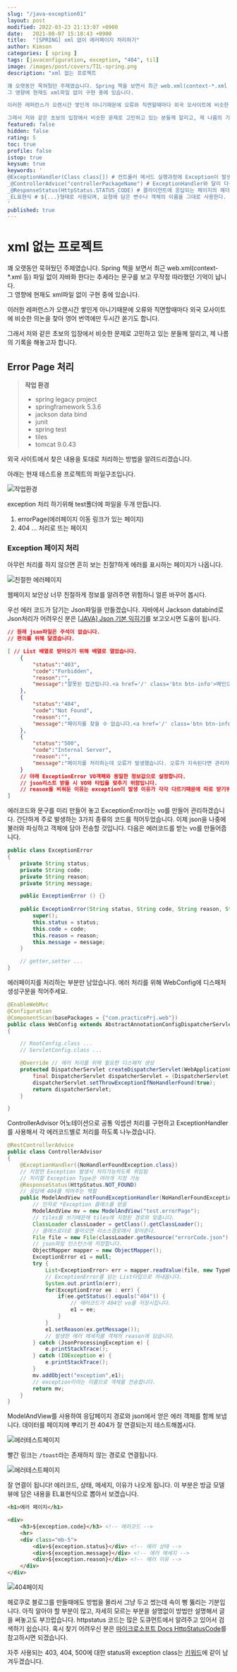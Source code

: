 ```yaml
---
slug: "/java-exception01"
layout: post
modified: 2022-03-23 21:13:07 +0900
date:   2021-08-07 15:18:43 +0900
title:  "[SPRING] xml 없이 에러페이지 처리하기"
author: Kimson
categories: [ spring ]
tags: [javaconfiguration, exception, "404", til]
image: /images/post/covers/TIL-spring.png
description: "xml 없는 프로젝트

꽤 오랫동안 묵혀뒀던 주제였습니다. Spring 책을 보면서 최근 web.xml(context-*.xml 등) 파일 없이 자바화 한다는 추세라는 문구를 보고 무작정 따라했던 기억이 납니다.  
그 영향에 현재도 xml파일 없이 구현 중에 있습니다.

이러한 레퍼런스가 오랜시간 쌓인게 아니기때문에 오류와 직면할때마다 외국 모사이트에 비슷한 의논을 찾아 영어 번역에만 두시간 쏟기도 합니다.

그래서 저와 같은 초보의 입장에서 비슷한 문제로 고민하고 있는 분들께 알리고, 제 나름의 기록을 해놓고자 합니다."
featured: false
hidden: false
rating: 5
toc: true
profile: false
istop: true
keysum: true
keywords: '
@ExceptionHandler(Class class[]) # 컨트롤러 메서드 실행과정에 Exception이 발생할 때 직접 처리하기 위해 사용
_@ControllerAdvice("controllerPackageName") # ExceptionHandler와 달리 다수의 컨트롤러에서 동일 타입 Exception을 처리한다. 지정된 컨트롤러에서 발상하는 Exception을 처리할때 사용.
_@ResponseStatus(HttpStatus.STATUS_CODE) # 클라이언트에 응답되는 페이지의 헤더에 열거형 응답코드를 적용하여 전송
_EL표현식 # ${...}형태로 사용되며, 요청에 담은 변수나 객체의 이름을 그대로 사용한다. 종류에따라 param,session,application등이 있다.
'
published: true
---
```


# xml 없는 프로젝트

꽤 오랫동안 묵혀뒀던 주제였습니다. Spring 책을 보면서 최근 web.xml(context-*.xml 등) 파일 없이 자바화 한다는 추세라는 문구를 보고 무작정 따라했던 기억이 납니다.  
그 영향에 현재도 xml파일 없이 구현 중에 있습니다.

이러한 레퍼런스가 오랜시간 쌓인게 아니기때문에 오류와 직면할때마다 외국 모사이트에 비슷한 의논을 찾아 영어 번역에만 두시간 쏟기도 합니다.

그래서 저와 같은 초보의 입장에서 비슷한 문제로 고민하고 있는 분들께 알리고, 제 나름의 기록을 해놓고자 합니다.

## Error Page 처리

> **작업 환경**
> - spring legacy project
> - springframework 5.3.6
> - jackson data bind
> - junit
> - spring test
> - tiles
> - tomcat 9.0.43

외국 사이트에서 찾은 내용을 토대로 처리하는 방법을 알려드리겠습니다.

아래는 현재 테스트용 프로젝트의 파일구조입니다.

![작업환경](/images/post/exception/exception01.png)

exception 처리 하기위해 test폴더에 파일을 두개 만듭니다.  

1. errorPage(에러페이지 이동 링크가 있는 페이지)
2. 404 ... 처리로 뜨는 페이지

### Exception 페이지 처리

아무런 처리를 하지 않으면 흔히 보는 친절?하게 에러를 표시하는 페이지가 나옵니다.

![친절한 에러페이지](/images/post/exception/exception02.png)

웹페이지 보안상 너무 친절하게 정보를 알려주면 위험하니 얼른 바꾸어 봅시다.

우선 에러 코드가 담기는 Json파일을 만들겠습니다.
자바에서 Jackson databind로 Json처리가 어려우신 분은 [[JAVA] Json 기본 익히기](https://kkn1125.github.io/java-jackson-databind/)를 보고오시면 도움이 됩니다.

```json
// 원래 json파일은 주석이 없습니다.
// 편의를 위해 달겠습니다.

[ // List 배열로 받아오기 위해 배열로 열었습니다.
	{
		"status":"403",
		"code":"Forbidden",
		"reason":"",
		"message":"잘못된 접근입니다.<a href='/' class='btn btn-info'>메인으로</a>"
	},
	{
		"status":"404",
		"code":"Not Found",
		"reason":"",
		"message":"페이지를 찾을 수 없습니다.<a href='/' class='btn btn-info'>메인으로</a>"
	},
	{
		"status":"500",
		"code":"Internal Server",
		"reason":"",
		"message":"페이지를 처리하는데 오류가 발생했습니다. 오류가 지속된다면 관리자에게 문의해주세요."
	}
    // 아래 ExceptionError VO객체와 동일한 정보값으로 설정합니다.
    // json리스트 받을 시 VO와 타입을 맞추기 위함입니다.
    // reason을 비워둔 이유는 exception이 발생 이유가 각각 다르기때문에 따로 받기위함입니다.
]
```

에러코드와 문구를 미리 만들어 놓고 ExceptionError라는 vo를 만들어 관리하겠습니다. 간단하게 주로 발생하는 3가지 종류의 코드를 적어두었습니다. 이제 json을 나중에 불러와 파싱하고 객체에 담아 전송할 것입니다. 다음은 에러코드를 받는 vo를 만들어줍니다.

```java
public class ExceptionError
{
	private String status;
	private String code;
	private String reason;
	private String message;

    public ExceptionError () {}
	
	public ExceptionError(String status, String code, String reason, String message) {
		super();
		this.status = status;
		this.code = code;
		this.reason = reason;
		this.message = message;
	}

    // getter,setter ...
}
```

에러페이지를 처리하는 부분만 남았습니다. 에러 처리를 위해 WebConfig에 디스패처 생성구문을 적어주세요.

```java
@EnableWebMvc
@Configuration
@ComponentScan(basePackages = {"com.practicePrj.web"})
public class WebConfig extends AbstractAnnotationConfigDispatcherServletInitializer
{

    // RootConfig.class ... 
    // ServletConfig.class ...

    @Override // 에러 처리를 위해 필요한 디스패처 생성
    protected DispatcherServlet createDispatcherServlet(WebApplicationContext servletAppContext) {
        final DispatcherServlet dispatcherServlet = (DispatcherServlet) super.createDispatcherServlet(servletAppContext);
        dispatcherServlet.setThrowExceptionIfNoHandlerFound(true);
        return dispatcherServlet;
    }

}
```

ControllerAdvisor 어노테이션으로 공통 익셉션 처리를 구현하고 ExceptionHandler를 사용해서 각 에러코드별로 처리를 하도록 나누겠습니다.

```java
@RestControllerAdvice
public class ControllerAdvisor
{
	@ExceptionHandler({NoHandlerFoundException.class})
    // 지정한 Exception 발생시 처리가능하도록 위임됨
    // 처리할 Exception Type은 여러개 지정 가능
	@ResponseStatus(HttpStatus.NOT_FOUND)
    // 응답에 404를 띄어주는 역할
	public ModelAndView notFoundExceptionHandler(NoHandlerFoundException ex) {
        // 인자로 *Exception 클래스를 받음
		ModelAndView mv = new ModelAndView("test.errorPage");
        // tiles를 쓰기때문에 tiles에 지정된 경로와 맞춥니다.
		ClassLoader classLoader = getClass().getClassLoader();
		// 클래스로더로 불러오면 리소스경로에서 찾아준다.
		File file = new File(classLoader.getResource("errorCode.json").getFile());
        // json파일 인스턴스에 저장합니다.
		ObjectMapper mapper = new ObjectMapper();
		ExceptionError e1 = null;
		try {
			List<ExceptionError> err = mapper.readValue(file, new TypeReference<List<ExceptionError>>() {});
            // ExceptionError를 담는 List타입으로 꺼내옵니다.
			System.out.println(err);
			for(ExceptionError ee : err) {
				if(ee.getStatus().equals("404")) {
                    // 에러코드가 404인 vo를 저장시킵니다.
					e1 = ee;
				}
			}
			e1.setReason(ex.getMessage());
            // 발생한 에러 메세지를 객체의 reason에 담습니다.
		} catch (JsonProcessingException e) {
			e.printStackTrace();
		} catch (IOException e) {
			e.printStackTrace();
		}
		mv.addObject("exception",e1);
        // exception이라는 이름으로 객체를 전송합니다.
		return mv;
	}
}
```

ModelAndView를 사용하여 응답페이지 경로와 json에서 얻은 에러 객체를 함께 보냅니다. 데이터를 페이지에 뿌리기 전 404가 잘 연결되는지 테스트해봅시다.

![에러테스트페이지](/images/post/exception/exception03.png)

빨간 링크는 `/toast`라는 존재하지 않는 경로로 연결됩니다.

![에러테스트페이지](/images/post/exception/exception04.png)

잘 연결이 됩니다! 에러코드, 상태, 메세지, 이유가 나오게 됩니다. 이 부분은 방금 모델뷰에 담은 내용을 EL표현식으로 뽑아서 보겠습니다.

```html
<h1>에러 페이지</h1>

<div>
	<h3>${exception.code}</h3> <!-- 에러코드 -->
	<hr>
	<div class="mb-5">
		<div>${exception.status}</div> <!-- 에러 상태 -->
		<div>${exception.message}</div> <!-- 에러 메세지 -->
		<div>${exception.reason}</div> <!-- 에러 이유 -->
	</div>
</div>
```

![404페이지](/images/post/exception/exception05.png)

헤로쿠로 블로그를 만들때에도 방법을 몰라서 그냥 두고 썼는데 속이 뻥 뚫리는 기분입니다. 아직 알아야 할 부분이 많고, 자세히 모르는 부분을 설명없이 방법만 설명해서 글을 써놓고도 부끄럽습니다. httpstatus 코드는 많은 도큐먼트에서 알려주고 있어서 검색하기 쉽습니다.
혹시 찾기 어려우신 분은 [마이크로소프트 Docs HttpStatusCode](https://docs.microsoft.com/ko-kr/dotnet/api/system.net.httpstatuscode?view=net-5.0 'microsoft HttpStatusCode')를 참고하시면 되겠습니다.

자주 사용되는 403, 404, 500에 대한 status와 exception class는 [키워드](#keywords)에 같이 남겨두겠습니다.